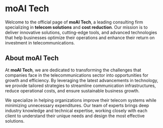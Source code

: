 # moAI Tech

Welcome to the official page of **moAI Tech**, a leading consulting firm specializing in **telecom solutions** and **cost reduction**. Our mission is to deliver innovative solutions, cutting-edge tools, and advanced technologies that help businesses optimize their operations and enhance their return on investment in telecommunications.

## About moAI Tech

At **moAI Tech**, we are dedicated to transforming the challenges that companies face in the telecommunications sector into opportunities for growth and efficiency. By leveraging the latest advancements in technology, we provide tailored strategies to streamline communication infrastructures, reduce operational costs, and ensure sustainable business growth.

We specialize in helping organizations improve their telecom systems while minimizing unnecessary expenditures. Our team of experts brings deep industry knowledge and technical expertise, working closely with each client to understand their unique needs and design the most effective solutions.
